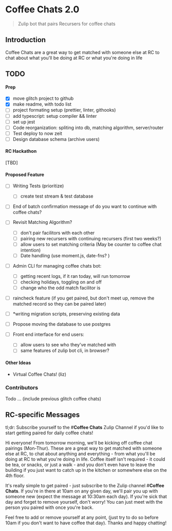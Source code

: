 # Coffee Chats 2.0

> Zulip bot that pairs Recursers for coffee chats

## Introduction

Coffee Chats are a great way to get matched with someone else at RC to chat about what you'll be doing at RC or what you're doing in life

## TODO

#### Prep

- [x] move glitch project to github
- [x] make readme, with todo list
- [ ] project formating setup (prettier, linter, githooks)
- [ ] add typescript: setup compiler && linter
- [ ] set up jest
- [ ] Code reorganization: spliting into db, matching algorithm, server/router
- [ ] Test deploy to now zeit
- [ ] Design database schema (archive users)

#### RC Hackathon

[TBD]

#### Proposed Feature

- [ ] Writing Tests (prioritize)

  - [ ] create test stream & test database

- [ ] End of batch confirmation message of do you want to continue with coffee chats?

- [ ] Revisit Matching Algorithm?

  - [ ] don't pair facilitors with each other
  - [ ] pairing new recursers with continuing recursers (first two weeks?)
  - [ ] allow users to set matching criteria (May be counter to coffee chat intention)
  - [ ] Date handling (use moment.js, date-fns? )

- [ ] Admin CLI for managing coffee chats bot:

  - [ ] getting recent logs, if it ran today, will run tomorrow
  - [ ] checking holidays, toggling on and off
  - [ ] change who the odd match facilitor is

- [ ] raincheck feature (if you get paired, but don't meet up, remove the matched record so they can be paired later)

- [ ] \*writing migration scripts, preserving existing data

- [ ] Propose moving the database to use postgres

- [ ] Front end interface for end users:
  - [ ] allow users to see who they've matched with
  - [ ] same features of zulip bot cli, in browser?

#### Other Ideas

- Virtual Coffee Chats! (liz)

### Contributors

Todo ... (include previous glitch coffee chats)

## RC-specific Messages

tl;dr: Subscribe yourself to the #**Coffee Chats** Zulip Channel if you'd like to start getting paired for daily coffee chats!

Hi everyone! From tomorrow morning, we'll be kicking off coffee chat pairings (Mon-Thur). These are a great way to get matched with someone else at RC, to chat about anything and everything - from what you'll be doing at RC to what you're doing in life. Coffee itself isn't required - it could be tea, or snacks, or just a walk - and you don't even have to leave the building if you just want to catch up in the kitchen or somewhere else on the 4th floor.

It's really simple to get paired - just subscribe to the Zulip channel #**Coffee Chats**. If you're in there at 10am on any given day, we'll pair you up with someone new (expect the message at 10:30am each day). If you're sick that day and forget to remove yourself, don't worry! You can just meet with the person you paired with once you're back.

Feel free to add or remove yourself at any point, (just try to do so before 10am if you don't want to have coffee that day). Thanks and happy chatting!
